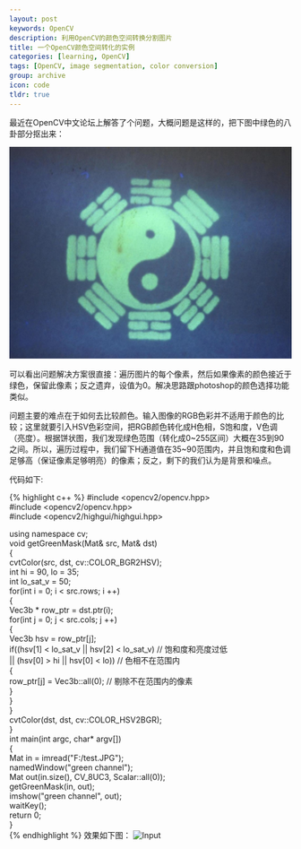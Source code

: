 ```yaml
---
layout: post
keywords: OpenCV
description: 利用OpenCV的颜色空间转换分割图片
title: 一个OpenCV颜色空间转化的实例
categories: [learning, OpenCV]
tags: [OpenCV, image segmentation, color conversion]
group: archive
icon: code
tldr: true
---
```

最近在OpenCV中文论坛上解答了个问题，大概问题是这样的，把下图中绿色的八卦部分抠出来：

<!-- more -->

![Input](/image/post/bagua_input.JPG)

可以看出问题解决方案很直接：遍历图片的每个像素，然后如果像素的颜色接近于绿色，保留此像素；反之遗弃，设值为0。解决思路跟photoshop的颜色选择功能类似。

问题主要的难点在于如何去比较颜色。输入图像的RGB色彩并不适用于颜色的比较；这里就要引入HSV色彩空间，把RGB颜色转化成H色相，S饱和度，V色调（亮度）。根据饼状图，我们发现绿色范围（转化成0~255区间）大概在35到90之间。所以，遍历过程中，我们留下H通道值在35~90范围内，并且饱和度和色调足够高（保证像素足够明亮）的像素；反之，剩下的我们认为是背景和噪点。

代码如下:

{% highlight c++ %}
#include <opencv2/opencv.hpp>  
#include <opencv2/opencv.hpp>  
#include <opencv2/highgui/highgui.hpp>  
  
using namespace cv;  
void getGreenMask(Mat& src, Mat& dst)  
{  
    cvtColor(src, dst, cv::COLOR_BGR2HSV);  
    int hi = 90, lo = 35;  
    int lo_sat_v = 50;  
    for(int i = 0; i < src.rows; i ++)  
    {  
        Vec3b * row_ptr = dst.ptr<Vec3b>(i);  
        for(int j = 0; j < src.cols; j ++)  
        {  
            Vec3b hsv = row_ptr[j];  
            if((hsv[1] < lo_sat_v || hsv[2] < lo_sat_v) // 饱和度和亮度过低  
                || (hsv[0] > hi || hsv[0] < lo))        // 色相不在范围内  
            {  
                row_ptr[j] = Vec3b::all(0);             // 剔除不在范围内的像素  
            }  
        }  
    }  
    cvtColor(dst, dst, cv::COLOR_HSV2BGR);  
}  
int main(int argc, char* argv[])  
{  
    Mat in = imread("F:/test.JPG");  
    namedWindow("green channel");  
    Mat out(in.size(), CV_8UC3, Scalar::all(0));  
    getGreenMask(in, out);  
    imshow("green channel", out);  
    waitKey();  
    return 0;  
}  
{% endhighlight %}
效果如下图：
![Input]({{site:url}}/image/post/bagua_output.JPG)